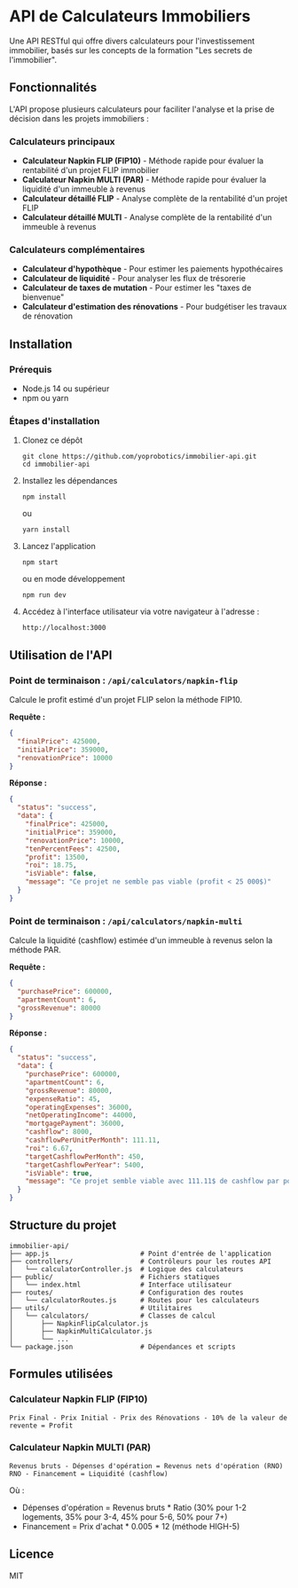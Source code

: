# API de Calculateurs Immobiliers

Une API RESTful qui offre divers calculateurs pour l'investissement immobilier, basés sur les concepts de la formation "Les secrets de l'immobilier".

## Fonctionnalités

L'API propose plusieurs calculateurs pour faciliter l'analyse et la prise de décision dans les projets immobiliers :

### Calculateurs principaux

- **Calculateur Napkin FLIP (FIP10)** - Méthode rapide pour évaluer la rentabilité d'un projet FLIP immobilier
- **Calculateur Napkin MULTI (PAR)** - Méthode rapide pour évaluer la liquidité d'un immeuble à revenus
- **Calculateur détaillé FLIP** - Analyse complète de la rentabilité d'un projet FLIP
- **Calculateur détaillé MULTI** - Analyse complète de la rentabilité d'un immeuble à revenus

### Calculateurs complémentaires

- **Calculateur d'hypothèque** - Pour estimer les paiements hypothécaires
- **Calculateur de liquidité** - Pour analyser les flux de trésorerie
- **Calculateur de taxes de mutation** - Pour estimer les "taxes de bienvenue"
- **Calculateur d'estimation des rénovations** - Pour budgétiser les travaux de rénovation

## Installation

### Prérequis

- Node.js 14 ou supérieur
- npm ou yarn

### Étapes d'installation

1. Clonez ce dépôt
   ```
   git clone https://github.com/yoprobotics/immobilier-api.git
   cd immobilier-api
   ```

2. Installez les dépendances
   ```
   npm install
   ```
   ou
   ```
   yarn install
   ```

3. Lancez l'application
   ```
   npm start
   ```
   ou en mode développement
   ```
   npm run dev
   ```

4. Accédez à l'interface utilisateur via votre navigateur à l'adresse :
   ```
   http://localhost:3000
   ```

## Utilisation de l'API

### Point de terminaison : `/api/calculators/napkin-flip`

Calcule le profit estimé d'un projet FLIP selon la méthode FIP10.

**Requête :**
```json
{
  "finalPrice": 425000,
  "initialPrice": 359000,
  "renovationPrice": 10000
}
```

**Réponse :**
```json
{
  "status": "success",
  "data": {
    "finalPrice": 425000,
    "initialPrice": 359000,
    "renovationPrice": 10000,
    "tenPercentFees": 42500,
    "profit": 13500,
    "roi": 18.75,
    "isViable": false,
    "message": "Ce projet ne semble pas viable (profit < 25 000$)"
  }
}
```

### Point de terminaison : `/api/calculators/napkin-multi`

Calcule la liquidité (cashflow) estimée d'un immeuble à revenus selon la méthode PAR.

**Requête :**
```json
{
  "purchasePrice": 600000,
  "apartmentCount": 6,
  "grossRevenue": 80000
}
```

**Réponse :**
```json
{
  "status": "success",
  "data": {
    "purchasePrice": 600000,
    "apartmentCount": 6,
    "grossRevenue": 80000,
    "expenseRatio": 45,
    "operatingExpenses": 36000,
    "netOperatingIncome": 44000,
    "mortgagePayment": 36000,
    "cashflow": 8000,
    "cashflowPerUnitPerMonth": 111.11,
    "roi": 6.67,
    "targetCashflowPerMonth": 450,
    "targetCashflowPerYear": 5400,
    "isViable": true,
    "message": "Ce projet semble viable avec 111.11$ de cashflow par porte par mois"
  }
}
```

## Structure du projet

```
immobilier-api/
├── app.js                       # Point d'entrée de l'application
├── controllers/                 # Contrôleurs pour les routes API
│   └── calculatorController.js  # Logique des calculateurs
├── public/                      # Fichiers statiques
│   └── index.html               # Interface utilisateur
├── routes/                      # Configuration des routes
│   └── calculatorRoutes.js      # Routes pour les calculateurs
├── utils/                       # Utilitaires
│   └── calculators/             # Classes de calcul
│       ├── NapkinFlipCalculator.js
│       ├── NapkinMultiCalculator.js
│       └── ...
└── package.json                 # Dépendances et scripts
```

## Formules utilisées

### Calculateur Napkin FLIP (FIP10)

```
Prix Final - Prix Initial - Prix des Rénovations - 10% de la valeur de revente = Profit
```

### Calculateur Napkin MULTI (PAR)

```
Revenus bruts - Dépenses d'opération = Revenus nets d'opération (RNO)
RNO - Financement = Liquidité (cashflow)
```

Où :
- Dépenses d'opération = Revenus bruts * Ratio (30% pour 1-2 logements, 35% pour 3-4, 45% pour 5-6, 50% pour 7+)
- Financement = Prix d'achat * 0.005 * 12 (méthode HIGH-5)

## Licence

MIT